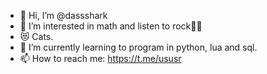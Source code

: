 - 👋 Hi, I’m @dassshark
- 👀 I’m interested in math and listen to rock🤘🏻
- 😻 Cats.
- 🌱 I’m currently learning to program in python, lua and sql.
- 📫 How to reach me: https://t.me/ususr

<!---
dassshark/dassshark is a ✨ special ✨ repository because its `README.md` (this file) appears on your GitHub profile.
You can click the Preview link to take a look at your changes.
--->
